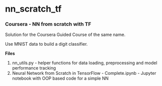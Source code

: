 # nn_scratch_tf

### Coursera - NN from scratch with TF

Solution for the Coursera Guided Course of the same name.

Use MNIST data to build a digit classifier.

**Files**
1. nn_utils.py - helper functions for data loading, preprocessing and model performance tracking
2. Neural Network from Scratch in TensorFlow - Complete.ipynb - Jupyter notebook with OOP based code for a simple NN
